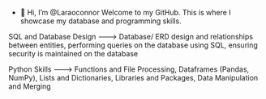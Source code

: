 - 👋 Hi, I’m @Laraoconnor
Welcome to my GitHub.
This is where I showcase my database and programming skills.

SQL and Database Design ---> Database/ ERD design and relationships between entities, performing queries on the database using SQL, ensuring security is maintained on the database 

Python Skills ---> Functions and File Processing, Dataframes (Pandas, NumPy), Lists and Dictionaries, Libraries and Packages, Data Manipulation and Merging


